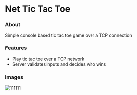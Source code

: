 # Net Tic Tac Toe

### About
Simple console based tic tac toe game over a TCP connection

### Features
- Play tic tac toe over a TCP network
- Server validates inputs and decides who wins

### Images
![111111](https://user-images.githubusercontent.com/97055625/177998246-b54428e4-f9b5-4e33-bcdb-e271a7a5b17a.PNG)

